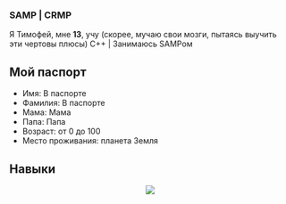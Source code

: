 ### SAMP | CRMP
Я Тимофей, мне **13**, учу (скорее, мучаю свои мозги, пытаясь выучить эти чертовы плюсы) C++ | Занимаюсь SAMPом 
## Мой паспорт
- Имя: В паспорте
- Фамилия: В паспорте
- Мама: Мама
- Папа: Папа
- Возраст: от 0 до 100
- Место проживания: планета Земля

## Навыки
<p align="center">
  <img src="https://skillicons.dev/icons?i=cpp,cs,androidstudio,github,python,sublime,vscode,visualstudio" />
</p>
